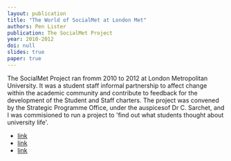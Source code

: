 ```yaml
---
layout: publication
title: "The World of SocialMet at London Met"
authors: Pen Lister
publication: The SocialMet Project
year: 2010-2012
doi: null
slides: true
paper: true
---
```


The SocialMet Project ran fromm 2010 to 2012 at London Metropolitan University. It was a student staff informal partnership to affect change within the academic community and contribute to feedback for the development of the Student and Staff charters. The project was convened by the Strategic Programme Office, under the auspicesof Dr C. Sarchet, and I was commisioned to run a project to 'find out what students thought about university life'. 

- [link](http....)
- [link](http....)
- [link](http....)